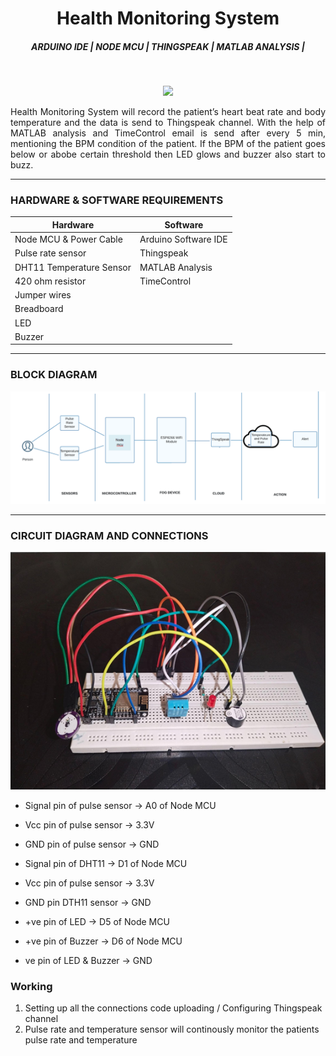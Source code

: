 <h1 align="center">Health Monitoring System</h1>

<h5 align="center"><b>ARDUINO IDE | NODE MCU | THINGSPEAK | MATLAB ANALYSIS |</b></h5>
<br>
<p align="center">
<img src="https://img.shields.io/badge/Arduino_IDE-00979D?style=for-the-badge&logo=arduino&logoColor=white" />
</p>

<p  align="justify">
Health Monitoring System will record the patient’s heart beat rate and body temperature and the data is send to Thingspeak channel. With the help of MATLAB analysis and TimeControl email is send after every 5 min, mentioning the BPM condition of the patient. If the BPM of the patient goes below or abobe certain threshold then LED glows and buzzer also start to buzz.
</p>

---

### **HARDWARE & SOFTWARE REQUIREMENTS** ###

Hardware                     | Software
---------------------------- | -------------
Node MCU & Power Cable       | Arduino Software IDE
Pulse rate sensor            | Thingspeak 
DHT11 Temperature Sensor     | MATLAB Analysis
420 ohm resistor             | TimeControl
Jumper wires                 |
Breadboard                   |
LED                          |
Buzzer                       |

---
### **BLOCK DIAGRAM** ###

![block diagram](/images/blockdiagram.png)

---

### **CIRCUIT DIAGRAM AND CONNECTIONS** ###
![cirucit diagram](/images/circuitdiagram.png)

- Signal pin of pulse sensor -> A0 of  Node MCU
- Vcc pin of pulse sensor -> 3.3V
- GND pin of pulse sensor -> GND

- Signal pin of DHT11 -> D1 of Node MCU
- Vcc pin of pulse sensor -> 3.3V 
- GND pin DTH11 sensor -> GND

- +ve pin of LED -> D5 of Node MCU
- +ve pin of Buzzer -> D6 of Node MCU

- ve pin of  LED & Buzzer -> GND


### **Working** ###

1. Setting up all the connections code uploading / Configuring Thingspeak channel
2. Pulse rate and temperature sensor will continously monitor the patients pulse rate and temperature

